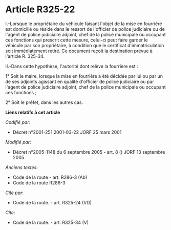 # Article R325-22

I.-Lorsque le propriétaire du véhicule faisant l'objet de la mise en fourrière est domicilié ou réside dans le ressort de
l'officier de police judiciaire ou de l'agent de police judiciaire adjoint, chef de la police municipale ou occupant ces
fonctions qui prescrit cette mesure, celui-ci peut faire garder le véhicule par son propriétaire, à condition que le
certificat d'immatriculation soit immédiatement retiré. Ce document reçoit la destination prévue à l'article R. 325-34.

II.-Dans cette hypothèse, l'autorité dont relève la fourrière est : 

1° Soit le maire, lorsque la mise en fourrière a été décidée par lui ou par un de ses adjoints agissant en qualité d'officier
de police judiciaire ou par l'agent de police judiciaire adjoint, chef de la police municipale ou occupant ces fonctions ; 

2° Soit le préfet, dans les autres cas.

**Liens relatifs à cet article**

_Codifié par_:

  - Décret n°2001-251 2001-03-22 JORF 25 mars 2001

_Modifié par_:

  - Décret n°2005-1148 du 6 septembre 2005 - art. 8 () JORF 13 septembre 2005

_Anciens textes_:

  - Code de la route - art. R286-3 (Ab)
  - Code de la route R286-3

_Cité par_:

  - Code de la route. - art. R325-24 (VD)

_Cite_:

  - Code de la route. - art. R325-34 (V)
